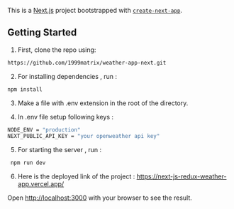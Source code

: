 This is a [Next.js](https://nextjs.org/) project bootstrapped with [`create-next-app`](https://github.com/vercel/next.js/tree/canary/packages/create-next-app).

## Getting Started

1) First, clone the repo using:
```bash
https://github.com/1999matrix/weather-app-next.git
```
2) For installing dependencies , run :
```bash
npm install
```
3) Make a file with .env extension in the root of the directory.
   
4) In .env file setup following keys :
```bash
NODE_ENV = "production"
NEXT_PUBLIC_API_KEY = "your openweather api key"

```
5) For starting the server , run :
```bash
 npm run dev
```

6) Here is the deployed link of the project : https://next-js-redux-weather-app.vercel.app/

Open [http://localhost:3000](http://localhost:3000) with your browser to see the result.


